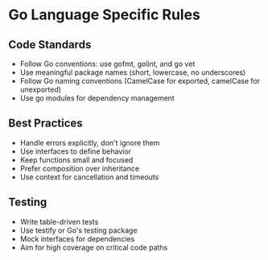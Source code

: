 # Go Language Specific Rules

## Code Standards
- Follow Go conventions: use gofmt, golint, and go vet
- Use meaningful package names (short, lowercase, no underscores)
- Follow Go naming conventions (CamelCase for exported, camelCase for unexported)
- Use go modules for dependency management

## Best Practices
- Handle errors explicitly, don't ignore them
- Use interfaces to define behavior
- Keep functions small and focused
- Prefer composition over inheritance
- Use context for cancellation and timeouts

## Testing
- Write table-driven tests
- Use testify or Go's testing package
- Mock interfaces for dependencies
- Aim for high coverage on critical code paths

